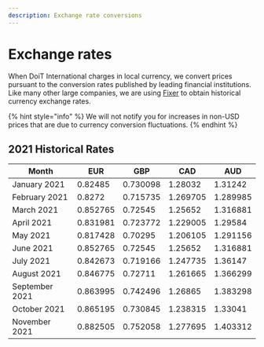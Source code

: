 ```yaml
---
description: Exchange rate conversions
---
```


# Exchange rates

When DoiT International charges in local currency, we convert prices pursuant to the conversion rates published by leading financial institutions. Like many other large companies, we are using [Fixer](https://fixer.io) to obtain historical currency exchange rates.

{% hint style="info" %}
We will not notify you for increases in non-USD prices that are due to currency conversion fluctuations.
{% endhint %}

## 2021 Historical Rates

| Month          | EUR      | GBP      | CAD      | AUD      |
| -------------- | -------- | -------- | -------- | -------- |
| January 2021   | 0.82485  | 0.730098 | 1.28032  | 1.31242  |
| February 2021  | 0.8272   | 0.715735 | 1.269705 | 1.289985 |
| March 2021     | 0.852765 | 0.72545  | 1.25652  | 1.316881 |
| April 2021     | 0.831981 | 0.723772 | 1.229005 | 1.29584  |
| May 2021       | 0.817428 | 0.70295  | 1.206105 | 1.291156 |
| June 2021      | 0.852765 | 0.72545  | 1.25652  | 1.316881 |
| July 2021      | 0.842673 | 0.719166 | 1.247735 | 1.36147  |
| August 2021    | 0.846775 | 0.72711  | 1.261665 | 1.366299 |
| September 2021 | 0.863995 | 0.742496 | 1.26865  | 1.383298 |
| October 2021   | 0.865195 | 0.730845 | 1.238315 | 1.33041  |
| November 2021  | 0.882505 | 0.752058 | 1.277695 | 1.403312 |
